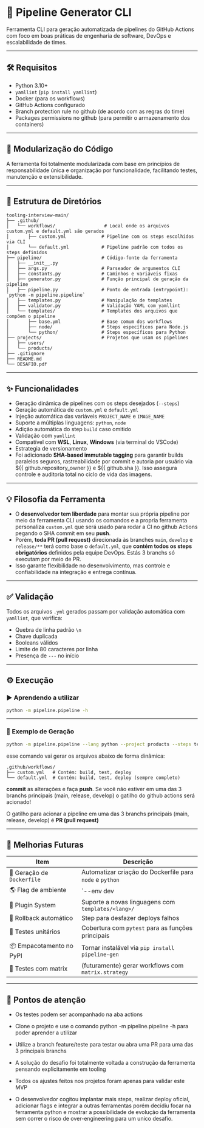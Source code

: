 
# 🚀 Pipeline Generator CLI

Ferramenta CLI para geração automatizada de pipelines do GitHub Actions com foco em boas práticas de engenharia de software, DevOps e escalabilidade de times.

---

## 🛠 Requisitos

- Python 3.10+
- `yamllint` (`pip install yamllint`)
- Docker (para os workflows)
- GitHub Actions configurado
- Branch protection rule no github (de acordo com as regras do time)
- Packages permissions no github (para permitir o armazenamento dos containers)

---

## 🧩 Modularização do Código

A ferramenta foi totalmente modularizada com base em princípios de responsabilidade única e organização por funcionalidade, facilitando testes, manutenção e extensibilidade.

---

## 📁 Estrutura de Diretórios

```
tooling-interview-main/
├── .github/
│   └── workflows/                  # Local onde os arquivos custom.yml e default.yml são gerados
│       ├── custom.yml             # Pipeline com os steps escolhidos via CLI
│       └── default.yml            # Pipeline padrão com todos os steps definidos
├── pipeline/                      # Código-fonte da ferramenta
│   ├── __init__.py
│   ├── args.py                    # Parseador de argumentos CLI
│   ├── constants.py               # Caminhos e variáveis fixas
│   ├── generator.py               # Função principal de geração da pipeline
│   ├── pipeline.py                # Ponto de entrada (entrypoint): `python -m pipeline.pipeline`
│   ├── templates.py               # Manipulação de templates
│   ├── validator.py               # Validação YAML com yamllint
│   └── templates/                 # Templates dos arquivos que compõem o pipeline
│       ├── base.yml               # Base comum dos workflows
│       ├── node/                  # Steps específicos para Node.js
│       └── python/                # Steps específicos para Python
├── projects/                      # Projetos que usam os pipelines
│   ├── users/
│   └── products/
├── .gitignore
├── README.md
└── DESAFIO.pdf
```

---

## ✨ Funcionalidades

- Geração dinâmica de pipelines com os steps desejados (`--steps`)
- Geração automática de `custom.yml` e `default.yml`
- Injeção automática das variáveis `PROJECT_NAME` e `IMAGE_NAME`
- Suporte a múltiplas linguagens: `python`, `node`
- Adição automática do step `build` caso omitido
- Validação com `yamllint`
- Compatível com **WSL**, **Linux**, **Windows** (via terminal do VSCode)
- Estrategia de versionamento
- Foi adicionado **SHA-based immutable tagging** para garantir builds paralelos seguros, rastreabilidade por commit e autoria por usuário via ${{ github.repository_owner }} e ${{ github.sha }}. Isso assegura controle e auditoria total no ciclo de vida das imagens.

---

## 💡 Filosofia da Ferramenta

- O **desenvolvedor tem liberdade** para montar sua própria pipeline por meio da ferramenta CLI usando os comandos e a propria ferramenta personaliza `custom.yml` que será usado para rodar a CI no github Actions pegando o SHA commit em seu **push**.
- Porém, **toda PR (pull request)** direcionada às branches `main`, `develop` e `release/**` terá como base o `default.yml`, que **contém todos os steps obrigatórios** definidos pela equipe DevOps. Estás 3 branchs só executam por meio de PR.
- Isso garante flexibilidade no desenvolvimento, mas controle e confiabilidade na integração e entrega contínua.

---

## ✅ Validação

Todos os arquivos `.yml` gerados passam por validação automática com `yamllint`, que verifica:

- Quebra de linha padrão `\n`
- Chave duplicada
- Booleans válidos
- Limite de 80 caracteres por linha
- Presença de `---` no início

---
## ⚙️ Execução

### ▶️ Aprendendo a utilizar

```bash
python -m pipeline.pipeline -h
```

---

### 🔧 Exemplo de Geração

```bash
python -m pipeline.pipeline --lang python --project products --steps test,deploy
```

esse comando vai gerar os arquivos abaixo de forma dinâmica:

```
.github/workflows/
├── custom.yml   # Contém: build, test, deploy
└── default.yml  # Contém: build, test, deploy (sempre completo)
```

**commit** as alterações e faça **push**. Se você não estiver em uma das 3 branchs principais (main, release, develop) o gatilho do github actions será acionado!

O gatilho para acionar a pipeline em uma das 3 branchs principais (main, release, develop) é **PR (pull request)**

---

## 📌 Melhorias Futuras

| Item                         | Descrição                                                                 |
|------------------------------|---------------------------------------------------------------------------|
| 🐳 Geração de `Dockerfile`   | Automatizar criação do Dockerfile para `node` e `python`                  |
| 🌎 Flag de ambiente          | `--env dev|staging|prod` para definir comportamentos específicos          |
| 🧩 Plugin System             | Suporte a novas linguagens com `templates/<lang>/`                        |
| 🔁 Rollback automático       | Step para desfazer deploys falhos                                         |
| 🧪 Testes unitários          | Cobertura com `pytest` para as funções principais                         |
| 📦 Empacotamento no PyPI     | Tornar instalável via `pip install pipeline-gen`                          |
| 🧪 Testes com matrix         | (futuramente) gerar workflows com `matrix.strategy`                       |

---

## 📌 Pontos de atenção
- Os testes podem ser acompanhado na aba actions
- Clone o projeto e use o comando python -m pipeline.pipeline -h para poder aprender a utilizar
- Utilize a branch feature/teste para testar ou abra uma PR para uma das 3 principais branchs

- A solução do desafio foi totalmente voltada a construção da ferramenta pensando explicitamente em tooling
- Todos os ajustes feitos nos projetos foram apenas para validar este MVP
- O desenvolvedor cogitou implantar mais steps, realizar deploy oficial, adicionar flags e integrar a outras ferramentas porém decidiu focar na ferramenta python e mostrar a possibilidade de evolução da ferramenta sem correr o risco de over-engineering para um unico desafio.
